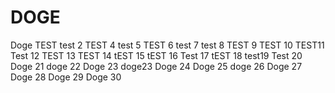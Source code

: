 # DOGE
Doge TEST
test 2
TEST 4
test 5
TEST 6
test 7
test 8
TEST 9
TEST 10
TEST11
Test 12
TEST 13
TEST 14
tEST 15
tEST 16
Test 17
tEST 18
test19
Test 20
Doge 21
doge 22
Doge 23
doge23
Doge 24
Doge 25
doge 26
Doge 27
Doge 28
Doge 29
Doge 30
